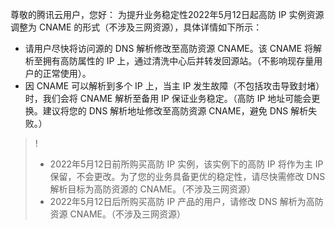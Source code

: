 尊敬的腾讯云用户，您好：
为提升业务稳定性2022年5月12日起高防 IP 实例资源调整为 CNAME 的形式（不涉及三网资源），具体详情如下所示：

- 请用户尽快将访问源的 DNS 解析修改至高防资源 CNAME。该 CNAME 将解析至拥有高防属性的 IP 上，通过清洗中心后并转发回源站。（不影响现存量用户的正常使用）。
- 因 CNAME 可以解析到多个 IP 上，当主 IP 发生故障（不包括攻击导致封堵）时，我们会将 CNAME 解析至备用 IP 保证业务稳定。（高防 IP 地址可能会更换。建议将您的 DNS 解析地址修改至高防资源 CNAME，避免 DNS 解析失败。）
>!
>- 2022年5月12日前所购买高防 IP 实例，该实例下的高防 IP 将作为主 IP 保留，不会更改。为了您的业务具备更优的稳定性，请尽快需修改 DNS 解析目标为高防资源的 CNAME。（不涉及三网资源）
>- 2022年5月12日后所购买高防 IP 产品的用户，请修改 DNS 解析为高防资源 CNAME。（不涉及三网资源）

